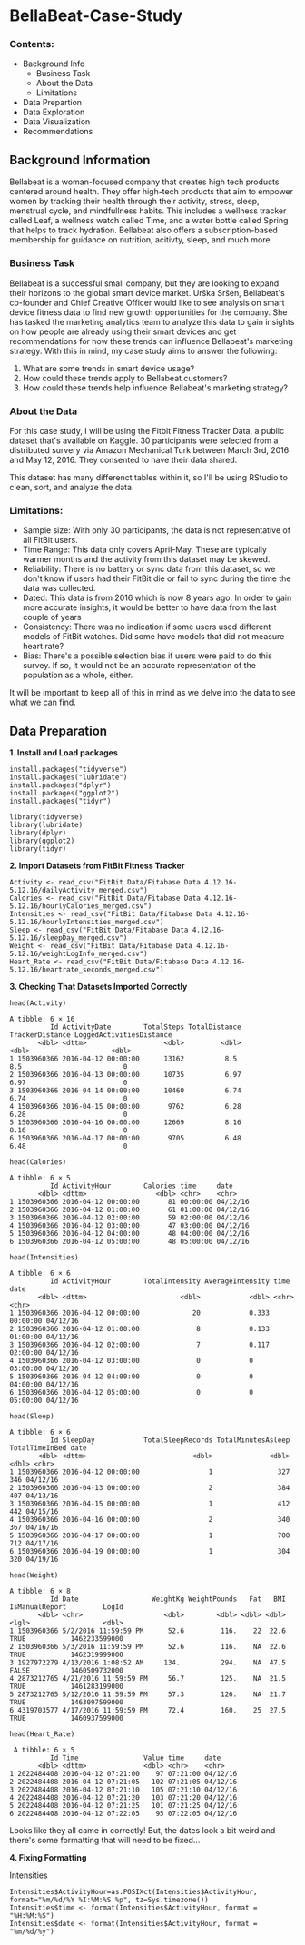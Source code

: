 # BellaBeat-Case-Study 

### Contents: ###

* Background Info
  * Business Task
  * About the Data
  * Limitations
* Data Prepartion
* Data Exploration
* Data Visualization
* Recommendations

## Background Information

Bellabeat is a woman-focused company that creates high tech products centered around health. They offer high-tech products that aim to empower women by tracking their health through their activity, stress, sleep, menstrual cycle, and mindfullness habits. 
This includes a wellness tracker called Leaf, a wellness watch called Time, and a water bottle called Spring that helps to track hydration. Bellabeat also offers a subscription-based membership for guidance on nutrition, acitivty, sleep, and much more.

### Business Task ###

Bellabeat is a successful small company, but they are looking to expand their horizons to the global smart device market. 
Urška Sršen, Bellabeat's co-founder and Chief Creative Officer would like to see analysis on smart device fitness data to find new growth opportunities for the company. 
She has tasked the marketing analytics team to analyze this data to gain insights on how people are already using their smart devices and get recommendations for how these trends can influence Bellabeat's marketing strategy.
With this in mind, my case study aims to answer the following:
1. What are some trends in smart device usage?
2. How could these trends apply to Bellabeat customers?
3. How could these trends help influence Bellabeat's marketing strategy?

### About the Data ###

For this case study, I will be using the Fitbit Fitness Tracker Data, a public dataset that's available on Kaggle. 30 participants were selected from a distributed survery via Amazon Mechanical Turk between March 3rd, 2016 and May 12, 2016. They consented to have their data shared.

This dataset has many differenct tables within it, so I'll be using RStudio to clean, sort, and analyze the data.

### Limitations: ###

* Sample size: With only 30 participants, the data is not representative of all FitBit users. 
* Time Range: This data only covers April-May. These are typically warmer months and the activity from this dataset may be skewed.
* Reliability: There is no battery or sync data from this dataset, so we don't know if users had their FitBit die or fail to sync during the time the data was collected.
* Dated: This data is from 2016 which is now 8 years ago. In order to gain more accurate insights, it would be better to have data from the last couple of years 
* Consistency: There was no indication if some users used different models of FitBit watches. Did some have models that did not measure heart rate?
* Bias: There's a possible selection bias if users were paid to do this survey. If so, it would not be an accurate representation of the population as a whole, either.

It will be important to keep all of this in mind as we delve into the data to see what we can find.

## Data Preparation

**1. Install and Load packages**
```
install.packages("tidyverse")
install.packages("lubridate")
install.packages("dplyr")
install.packages("ggplot2")
install.packages("tidyr")
```

```
library(tidyverse)
library(lubridate)
library(dplyr)
library(ggplot2)
library(tidyr)
```
**2. Import Datasets from FitBit Fitness Tracker**

```
Activity <- read_csv("FitBit Data/Fitabase Data 4.12.16-5.12.16/dailyActivity_merged.csv")
Calories <- read_csv("FitBit Data/Fitabase Data 4.12.16-5.12.16/hourlyCalories_merged.csv")
Intensities <- read_csv("FitBit Data/Fitabase Data 4.12.16-5.12.16/hourlyIntensities_merged.csv")
Sleep <- read_csv("FitBit Data/Fitabase Data 4.12.16-5.12.16/sleepDay_merged.csv")
Weight <- read_csv("FitBit Data/Fitabase Data 4.12.16-5.12.16/weightLogInfo_merged.csv")
Heart_Rate <- read_csv("FitBit Data/Fitabase Data 4.12.16-5.12.16/heartrate_seconds_merged.csv")
```

**3. Checking That Datasets Imported Correctly**

```
head(Activity)
```
```
A tibble: 6 × 16
          Id ActivityDate        TotalSteps TotalDistance TrackerDistance LoggedActivitiesDistance
       <dbl> <dttm>                   <dbl>         <dbl>           <dbl>                    <dbl>
1 1503960366 2016-04-12 00:00:00      13162          8.5             8.5                         0
2 1503960366 2016-04-13 00:00:00      10735          6.97            6.97                        0
3 1503960366 2016-04-14 00:00:00      10460          6.74            6.74                        0
4 1503960366 2016-04-15 00:00:00       9762          6.28            6.28                        0
5 1503960366 2016-04-16 00:00:00      12669          8.16            8.16                        0
6 1503960366 2016-04-17 00:00:00       9705          6.48            6.48                        0
```
```
head(Calories)
```
```
A tibble: 6 × 5
          Id ActivityHour        Calories time     date    
       <dbl> <dttm>                 <dbl> <chr>    <chr>   
1 1503960366 2016-04-12 00:00:00       81 00:00:00 04/12/16
2 1503960366 2016-04-12 01:00:00       61 01:00:00 04/12/16
3 1503960366 2016-04-12 02:00:00       59 02:00:00 04/12/16
4 1503960366 2016-04-12 03:00:00       47 03:00:00 04/12/16
5 1503960366 2016-04-12 04:00:00       48 04:00:00 04/12/16
6 1503960366 2016-04-12 05:00:00       48 05:00:00 04/12/16
```
```
head(Intensities)
```
```
A tibble: 6 × 6
          Id ActivityHour        TotalIntensity AverageIntensity time     date    
       <dbl> <dttm>                       <dbl>            <dbl> <chr>    <chr>   
1 1503960366 2016-04-12 00:00:00             20            0.333 00:00:00 04/12/16
2 1503960366 2016-04-12 01:00:00              8            0.133 01:00:00 04/12/16
3 1503960366 2016-04-12 02:00:00              7            0.117 02:00:00 04/12/16
4 1503960366 2016-04-12 03:00:00              0            0     03:00:00 04/12/16
5 1503960366 2016-04-12 04:00:00              0            0     04:00:00 04/12/16
6 1503960366 2016-04-12 05:00:00              0            0     05:00:00 04/12/16
```
```
head(Sleep)
```
```
A tibble: 6 × 6
          Id SleepDay            TotalSleepRecords TotalMinutesAsleep TotalTimeInBed date    
       <dbl> <dttm>                          <dbl>              <dbl>          <dbl> <chr>   
1 1503960366 2016-04-12 00:00:00                 1                327            346 04/12/16
2 1503960366 2016-04-13 00:00:00                 2                384            407 04/13/16
3 1503960366 2016-04-15 00:00:00                 1                412            442 04/15/16
4 1503960366 2016-04-16 00:00:00                 2                340            367 04/16/16
5 1503960366 2016-04-17 00:00:00                 1                700            712 04/17/16
6 1503960366 2016-04-19 00:00:00                 1                304            320 04/19/16
```
```
head(Weight)
```
```
A tibble: 6 × 8
          Id Date                  WeightKg WeightPounds   Fat   BMI IsManualReport         LogId
       <dbl> <chr>                    <dbl>        <dbl> <dbl> <dbl> <lgl>                  <dbl>
1 1503960366 5/2/2016 11:59:59 PM      52.6         116.    22  22.6 TRUE           1462233599000
2 1503960366 5/3/2016 11:59:59 PM      52.6         116.    NA  22.6 TRUE           1462319999000
3 1927972279 4/13/2016 1:08:52 AM     134.          294.    NA  47.5 FALSE          1460509732000
4 2873212765 4/21/2016 11:59:59 PM     56.7         125.    NA  21.5 TRUE           1461283199000
5 2873212765 5/12/2016 11:59:59 PM     57.3         126.    NA  21.7 TRUE           1463097599000
6 4319703577 4/17/2016 11:59:59 PM     72.4         160.    25  27.5 TRUE           1460937599000
```
```
head(Heart_Rate)
```
```
 A tibble: 6 × 5
          Id Time                Value time     date    
       <dbl> <dttm>              <dbl> <chr>    <chr>   
1 2022484408 2016-04-12 07:21:00    97 07:21:00 04/12/16
2 2022484408 2016-04-12 07:21:05   102 07:21:05 04/12/16
3 2022484408 2016-04-12 07:21:10   105 07:21:10 04/12/16
4 2022484408 2016-04-12 07:21:20   103 07:21:20 04/12/16
5 2022484408 2016-04-12 07:21:25   101 07:21:25 04/12/16
6 2022484408 2016-04-12 07:22:05    95 07:22:05 04/12/16
```

Looks like they all came in correctly! But, the dates look a bit weird and there's some formatting that will need to be fixed...

**4. Fixing Formatting**

Intensities

```
Intensities$ActivityHour=as.POSIXct(Intensities$ActivityHour, format="%m/%d/%Y %I:%M:%S %p", tz=Sys.timezone())
Intensities$time <- format(Intensities$ActivityHour, format = "%H:%M:%S")
Intensities$date <- format(Intensities$ActivityHour, format = "%m/%d/%y")
```
